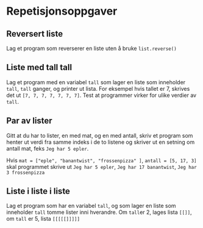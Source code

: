 # Repetisjonsoppgaver

## Reversert liste

Lag et program som reverserer en liste uten å bruke `list.reverse()`

## Liste med tall tall
 
Lag et program med en variabel `tall` som lager en liste som inneholder `tall`, `tall` ganger, og printer ut lista. 
For eksempel hvis tallet er 7, skrives det ut `[7, 7, 7, 7, 7, 7, 7]`. Test at programmer virker for ulike verdier av `tall`.

## Par av lister
 
Gitt at du har to lister, en med mat, og en med antall, skriv et program som henter ut verdi fra samme indeks i de to listene og skriver ut en setning om antall mat, feks `Jeg har 5 epler`. 

Hvis `mat = ["eple", "banantwist", "frossenpizza" ]`, `antall = [5, 17, 3]` skal programmet skrive ut `Jeg har 5 epler`, `Jeg har 17 banantwist`, `Jeg har 3 frossenpizza`

## Liste i liste i liste

Lag et program som har en variabel `tall`, og som lager en liste som inneholder `tall` tomme lister inni hverandre. 
Om `tall`er 2, lages lista `[[]]`, om `tall` er 5, lista `[[[[[]]]]]`
